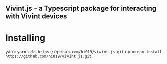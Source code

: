 ## Vivint.js - a Typescript package for interacting with Vivint devices

# Installing

yarn: `yarn add https://github.com/hi019/vivint.js.git`
npm: `npm install https://github.com/hi019/vivint.js.git`
